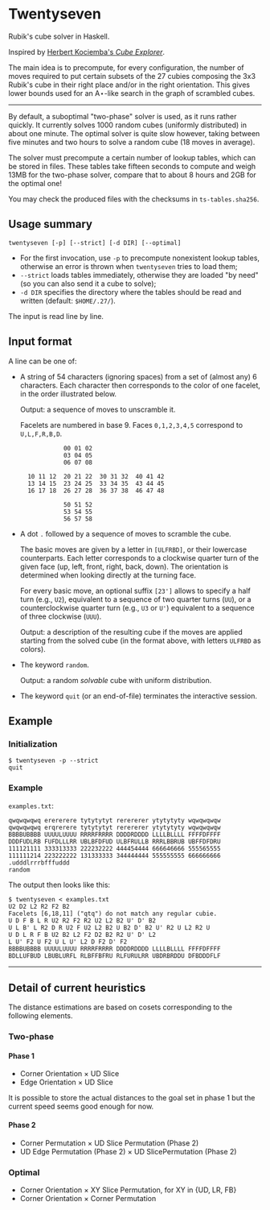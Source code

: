 Twentyseven
===========

Rubik's cube solver in Haskell.

Inspired by [Herbert Kociemba's *Cube Explorer*](http://kociemba.org/cube.htm).

The main idea is to precompute, for every configuration, the number of moves
required to put certain subsets of the 27 cubies composing the 3x3 Rubik's cube
in their right place and/or in the right orientation. This gives lower bounds
used for an A⋆-like search in the graph of scrambled cubes.

---

By default, a suboptimal "two-phase" solver is used, as it runs rather quickly.
It currently solves 1000 random cubes (uniformly distributed) in about one
minute. The optimal solver is quite slow however, taking between five minutes
and two hours to solve a random cube (18 moves in average).

The solver must precompute a certain number of lookup tables, which can be
stored in files. These tables take fifteen seconds to compute and weigh 13MB
for the two-phase solver, compare that to about 8 hours and 2GB for the optimal
one!

You may check the produced files with the checksums in `ts-tables.sha256`.

Usage summary
-------------

    twentyseven [-p] [--strict] [-d DIR] [--optimal]

- For the first invocation, use `-p` to precompute nonexistent lookup tables,
  otherwise an error is thrown when `twentyseven` tries to load them;
- `--strict` loads tables immediately, otherwise they are loaded "by need" (so
  you can also send it a cube to solve);
- `-d DIR` specifies the directory where the tables should be read and written
  (default: `$HOME/.27/`).

The input is read line by line.

Input format
------------

A line can be one of:

- A string of 54 characters (ignoring spaces) from a set of (almost any) 6
  characters. Each character then corresponds to the color of one facelet, in
  the order illustrated below.

  Output: a sequence of moves to unscramble it.

  Facelets are numbered in base 9. Faces `0,1,2,3,4,5` correspond to `U,L,F,R,B,D`.

                  00 01 02
                  03 04 05
                  06 07 08

        10 11 12  20 21 22  30 31 32  40 41 42
        13 14 15  23 24 25  33 34 35  43 44 45
        16 17 18  26 27 28  36 37 38  46 47 48

                  50 51 52
                  53 54 55
                  56 57 58

- A dot `.` followed by a sequence of moves to scramble the cube.

  The basic moves are given by a letter in `[ULFRBD]`, or their lowercase
  counterparts.  Each letter corresponds to a clockwise quarter turn of the
  given face (up, left, front, right, back, down).  The orientation is
  determined when looking directly at the turning face.

  For every basic move, an optional suffix `[23']` allows to specify a half
  turn (e.g., `U2`), equivalent to a sequence of two quarter turns (`UU`), or a
  counterclockwise quarter turn (e.g., `U3` or `U'`) equivalent to a sequence
  of three clockwise (`UUU`).

  Output: a description of the resulting cube if the moves are applied starting
  from the solved cube (in the format above, with letters `ULFRBD` as
  colors).

- The keyword `random`.

  Output: a random *solvable* cube with uniform distribution.

- The keyword `quit` (or an end-of-file) terminates the interactive session.

Example
-------

### Initialization

    $ twentyseven -p --strict
    quit

### Example

`examples.txt`:

    qwqwqwqwq erererere tytytytyt rerererer ytytytyty wqwqwqwqw
    qwqwqwqwq erqrerere tytytytyt rerererer ytytytyty wqwqwqwqw
    BBBBUBBBB UUUULUUUU RRRRFRRRR DDDDRDDDD LLLLBLLLL FFFFDFFFF
    DDDFUDLRB FUFDLLLRR UBLBFDFUD ULBFRULLB RRRLBBRUB UBFFDFDRU
    111121111 333313333 222232222 444454444 666646666 555565555
    111111214 223222222 131333333 344444444 555555555 666666666
    .udddlrrrbfffuddd
    random

The output then looks like this:

    $ twentyseven < examples.txt
    U2 D2 L2 R2 F2 B2
    Facelets [6,18,11] ("qtq") do not match any regular cubie.
    U D F B L R U2 R2 F2 R2 U2 L2 B2 U' D' B2
    U L B' L R2 D R U2 F U2 L2 B2 U B2 D' B2 U' R2 U L2 R2 U
    U D L R F B U2 B2 L2 F2 D2 B2 R2 U' D' L2
    L U' F2 U F2 U L U' L2 D F2 D' F2
    BBBBUBBBB UUUULUUUU RRRRFRRRR DDDDRDDDD LLLLBLLLL FFFFDFFFF
    BDLLUFBUD LBUBLURFL RLBFFBFRU RLFURULRR UBDRBRDDU DFBDDDFLF

---

Detail of current heuristics
----------------------------

The distance estimations are based on cosets corresponding to the following
elements.

### Two-phase

#### Phase 1

- Corner Orientation × UD Slice
- Edge Orientation × UD Slice

It is possible to store the actual distances to the goal set in phase 1 but
the current speed seems good enough for now.

#### Phase 2

- Corner Permutation × UD Slice Permutation (Phase 2)
- UD Edge Permutation (Phase 2) × UD SlicePermutation (Phase 2)

### Optimal

- Corner Orientation × XY Slice Permutation, for XY in {UD, LR, FB}
- Corner Orientation × Corner Permutation
